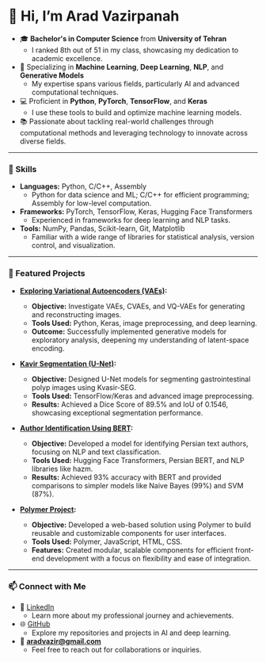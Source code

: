 # 👋 Hi, I’m **Arad Vazirpanah**  
- 🎓 **Bachelor's in Computer Science** from **University of Tehran**  
  - I ranked 8th out of 51 in my class, showcasing my dedication to academic excellence.  
- 🌟 Specializing in **Machine Learning**, **Deep Learning**, **NLP**, and **Generative Models**  
  - My expertise spans various fields, particularly AI and advanced computational techniques.  
- 💻 Proficient in **Python**, **PyTorch**, **TensorFlow**, and **Keras**  
  - I use these tools to build and optimize machine learning models.  
- 📚 Passionate about tackling real-world challenges through computational methods and leveraging technology to innovate across diverse fields.  

---

### 🔧 Skills  
- **Languages:** Python, C/C++, Assembly  
  - Python for data science and ML; C/C++ for efficient programming; Assembly for low-level computation.  
- **Frameworks:** PyTorch, TensorFlow, Keras, Hugging Face Transformers  
  - Experienced in frameworks for deep learning and NLP tasks.  
- **Tools:** NumPy, Pandas, Scikit-learn, Git, Matplotlib  
  - Familiar with a wide range of libraries for statistical analysis, version control, and visualization.  

---

### 🌟 Featured Projects  
- **[Exploring Variational Autoencoders (VAEs)](https://github.com/aradvazir/NeuralNetworksDeepLearning/tree/main/Generative-Models/VAE):**  
  - **Objective:** Investigate VAEs, CVAEs, and VQ-VAEs for generating and reconstructing images.  
  - **Tools Used:** Python, Keras, image preprocessing, and deep learning.  
  - **Outcome:** Successfully implemented generative models for exploratory analysis, deepening my understanding of latent-space encoding.  

- **[Kavir Segmentation (U-Net)](https://github.com/aradvazir/ArtificialIntelligence/tree/main/UNet-KavirSeg):**  
  - **Objective:** Designed U-Net models for segmenting gastrointestinal polyp images using Kvasir-SEG.  
  - **Tools Used:** TensorFlow/Keras and advanced image preprocessing.  
  - **Results:** Achieved a Dice Score of 89.5% and IoU of 0.1546, showcasing exceptional segmentation performance.  

- **[Author Identification Using BERT](https://github.com/aradvazir/InformationRetrieval/tree/main/AuthorClassification):**  
  - **Objective:** Developed a model for identifying Persian text authors, focusing on NLP and text classification.  
  - **Tools Used:** Hugging Face Transformers, Persian BERT, and NLP libraries like hazm.  
  - **Results:** Achieved 93% accuracy with BERT and provided comparisons to simpler models like Naive Bayes (99%) and SVM (87%).  

- **[Polymer Project](https://github.com/aradvazir/polymer_proj):**  
  - **Objective:** Developed a web-based solution using Polymer to build reusable and customizable components for user interfaces.  
  - **Tools Used:** Polymer, JavaScript, HTML, CSS.  
  - **Features:** Created modular, scalable components for efficient front-end development with a focus on flexibility and ease of integration.  

---

### 📫 Connect with Me  
- 💼 [LinkedIn](https://www.linkedin.com/in/aradvazir)  
  - Learn more about my professional journey and achievements.  
- 🌐 [GitHub](https://github.com/aradvazir)  
  - Explore my repositories and projects in AI and deep learning.  
- 📧 **aradvazir@gmail.com**  
  - Feel free to reach out for collaborations or inquiries.
